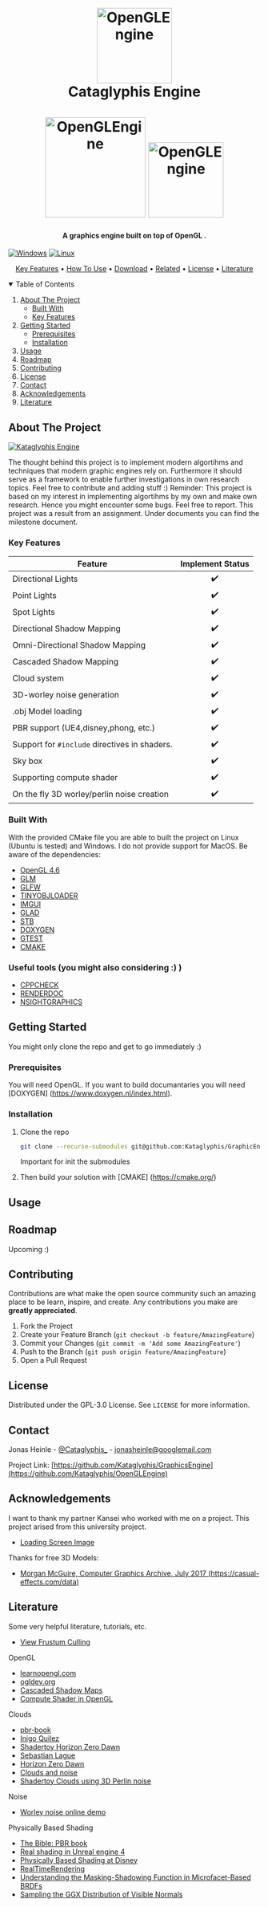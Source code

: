 <h1 align="center">
  <br>
  <a href="https://jotrocken.blog/"><img src="images/logo.png" alt="OpenGLEngine" width="150"></a>
  <br>
  Cataglyphis Engine
  <br>
  <br>
  <a href="https://jotrocken.blog/"><img src="images/Opengl-logo.png" alt="OpenGLEngine" width="200"></a>
  <a href="https://jotrocken.blog/"><img src="images/glm_logo.png" alt="OpenGLEngine" width="150"></a>
  <br>
</h1>

<h4 align="center">A graphics engine built on top of OpenGL <a href="https://jotrocken.blog/" target="_blank"></a>.</h4>

<!-- <p align="center">
  <a href="https://paypal.me/JonasHeinle?locale.x=de_DE">
    <img src="https://img.shields.io/badge/$-donate-ff69b4.svg?maxAge=2592000&amp;style=flat">
  </a>
</p> -->

[![Windows](https://github.com/Kataglyphis/GraphicEngine/actions/workflows/Windows.yml/badge.svg)](https://github.com/Kataglyphis/GraphicEngine/actions/workflows/Windows.yml)
[![Linux](https://github.com/Kataglyphis/GraphicEngine/actions/workflows/Linux.yml/badge.svg)](https://github.com/Kataglyphis/GraphicEngine/actions/workflows/Linux.yml)

<p align="center">
  <a href="#key-features">Key Features</a> •
  <a href="#how-to-use">How To Use</a> •
  <a href="#download">Download</a> •
  <a href="#related">Related</a> •
  <a href="#license">License</a> •
  <a href="#literature">Literature</a>
</p>

<!-- TABLE OF CONTENTS -->
<details open="open">
  <summary>Table of Contents</summary>
  <ol>
    <li>
      <a href="#about-the-project">About The Project</a>
      <ul>
        <li><a href="#built-with">Built With</a></li>
      </ul>
      <ul>
        <li><a href="#key-features">Key Features</a></li>
      </ul>
    </li>
    <li>
      <a href="#getting-started">Getting Started</a>
      <ul>
        <li><a href="#prerequisites">Prerequisites</a></li>
        <li><a href="#installation">Installation</a></li>
      </ul>
    </li>
    <li><a href="#usage">Usage</a></li>
    <li><a href="#roadmap">Roadmap</a></li>
    <li><a href="#contributing">Contributing</a></li>
    <li><a href="#license">License</a></li>
    <li><a href="#contact">Contact</a></li>
    <li><a href="#acknowledgements">Acknowledgements</a></li>
    <li><a href="#literature">Literature</a></li>
  </ol>
</details>

<!-- ABOUT THE PROJECT -->
## About The Project

[![Kataglyphis Engine][product-screenshot]](https://jotrocken.blog/)

The thought behind this project is to implement modern algortihms and 
techniques that modern graphic engines rely on. 
Furthermore it should serve as a framework to enable further investigations
in own research topics.
Feel free to contribute and adding stuff :)
Reminder: This project is based on my interest in implementing algortihms by
my own and make own research. Hence you might encounter some bugs. Feel free 
to report.
This project was a result from an assignment. Under documents you can find 
the milestone document.

### Key Features

<!-- ❌ -->
|          Feature                              |   Implement Status | 
| --------------------------------              | :----------------: | 
| Directional Lights                            |         ✔️         |
| Point Lights                                  |         ✔️         |
| Spot Lights                                   |         ✔️         |
| Directional Shadow Mapping                    |         ✔️         |
| Omni-Directional Shadow Mapping               |         ✔️         |
| Cascaded Shadow Mapping                       |         ✔️         |
| Cloud system                                  |         ✔️         |
| 3D-worley noise generation                    |         ✔️         |
| .obj Model loading                            |         ✔️         |
| PBR support (UE4,disney,phong, etc.)          |         ✔️         |
| Support for `#include` directives in shaders. |         ✔️         |
| Sky box                                       |         ✔️         |
| Supporting compute shader                     |         ✔️         |
| On the fly 3D worley/perlin noise creation    |         ✔️         |

### Built With

With the provided CMake file you are able to built the project on Linux (Ubuntu is tested)
and Windows. I do not provide support for MacOS. Be aware of the dependencies: 

* [OpenGL 4.6](https://www.opengl.org//)
* [GLM](https://github.com/g-truc/glm)
* [GLFW](https://www.glfw.org/)
* [TINYOBJLOADER](https://github.com/tinyobjloader/tinyobjloader)
* [IMGUI](https://github.com/ocornut/imgui)
* [GLAD](https://github.com/Dav1dde/glad)
* [STB](https://github.com/nothings/stb)
* [DOXYGEN](https://www.doxygen.nl/index.html)
* [GTEST](https://github.com/google/googletest)
* [CMAKE](https://cmake.org/)

### Useful tools (you might also considering :) )

* [CPPCHECK](https://cppcheck.sourceforge.io/)
* [RENDERDOC](https://renderdoc.org/)
* [NSIGHTGRAPHICS](https://developer.nvidia.com/nsight-graphics)

<!-- GETTING STARTED -->
## Getting Started

You might only clone the repo and get to go immediately :)

### Prerequisites

You will need OpenGL. If you want to build documantaries you will need [DOXYGEN] (https://www.doxygen.nl/index.html).


### Installation

1. Clone the repo

   ```sh
   git clone --recurse-submodules git@github.com:Kataglyphis/GraphicEngine.git
   ```
   Important for init the submodules

2. Then build your solution with [CMAKE] (https://cmake.org/)


<!-- USAGE EXAMPLES -->
## Usage


<!-- ROADMAP -->
## Roadmap
Upcoming :)
<!-- See the [open issues](https://github.com/othneildrew/Best-README-Template/issues) for a list of proposed features (and known issues). -->



<!-- CONTRIBUTING -->
## Contributing

Contributions are what make the open source community such an amazing place to be learn, inspire, and create. Any contributions you make are **greatly appreciated**.

1. Fork the Project
2. Create your Feature Branch (`git checkout -b feature/AmazingFeature`)
3. Commit your Changes (`git commit -m 'Add some AmazingFeature'`)
4. Push to the Branch (`git push origin feature/AmazingFeature`)
5. Open a Pull Request



<!-- LICENSE -->
## License

Distributed under the GPL-3.0 License. See `LICENSE` for more information.



<!-- CONTACT -->
## Contact

Jonas Heinle - [@Cataglyphis_](https://twitter.com/Cataglyphis_) - jonasheinle@googlemail.com

Project Link: [https://github.com/Kataglyphis/GraphicsEngine](https://github.com/Kataglyphis/OpenGLEngine)



<!-- ACKNOWLEDGEMENTS -->
## Acknowledgements

I want to thank my partner Kansei who worked with me on a project. This project arised from this university project.
* [Loading Screen Image](https://www.golem.de/news/raumfahrt-spacex-macht-sicherheitstest-bei-hoechster-belastung-2001-146124.html)

Thanks for free 3D Models: 
* [Morgan McGuire, Computer Graphics Archive, July 2017 (https://casual-effects.com/data)](http://casual-effects.com/data/)
## Literature 

Some very helpful literature, tutorials, etc. 

* [View Frustum Culling](http://www.lighthouse3d.com/tutorials/view-frustum-culling/geometric-approach-extracting-the-planes/)

OpenGL 
* [learnopengl.com](https://learnopengl.com/)
* [ogldev.org](https://ogldev.org/)
* [Cascaded Shadow Maps](https://ahbejarano.gitbook.io/lwjglgamedev/chapter26)
* [Compute Shader in OpenGL](https://antongerdelan.net/opengl/compute.html)

Clouds
* [pbr-book](https://www.pbr-book.org/)
* [Inigo Quilez](https://iquilezles.org)
* [Shadertoy Horizon Zero Dawn](https://www.shadertoy.com/view/WddSDr)
* [Sebastian Lague](https://m.youtube.com/watch?v=4QOcCGI6xOU&t=97s)
* [Horizon Zero Dawn](http://advances.realtimerendering.com/s2015/The%20Real-time%20Volumetric%20Cloudscapes%20of%20Horizon%20-%20Zero%20Dawn%20-%20ARTR.pdf)
* [Clouds and noise](https://thebookofshaders.com/12/)
* [Shadertoy Clouds using 3D Perlin noise](https://www.shadertoy.com/view/XlKyRw)

Noise
* [Worley noise online demo](https://github.com/Erkaman/glsl-worley)

Physically Based Shading
* [The Bible: PBR book](https://pbr-book.org/3ed-2018/Reflection_Models/Microfacet_Models)
* [Real shading in Unreal engine 4](https://blog.selfshadow.com/publications/s2013-shading-course/karis/s2013_pbs_epic_notes_v2.pdf)
* [Physically Based Shading at Disney](https://blog.selfshadow.com/publications/s2012-shading-course/burley/s2012_pbs_disney_brdf_notes_v3.pdf)
* [RealTimeRendering](https://www.realtimerendering.com/)
* [Understanding the Masking-Shadowing Function in Microfacet-Based BRDFs](https://hal.inria.fr/hal-01024289/)
* [Sampling the GGX Distribution of Visible Normals](https://pdfs.semanticscholar.org/63bc/928467d760605cdbf77a25bb7c3ad957e40e.pdf)

<!-- MARKDOWN LINKS & IMAGES -->
<!-- https://www.markdownguide.org/basic-syntax/#reference-style-links -->
[contributors-shield]: https://img.shields.io/github/contributors/othneildrew/Best-README-Template.svg?style=for-the-badge
[contributors-url]: https://github.com/othneildrew/Best-README-Template/graphs/contributors
[forks-shield]: https://img.shields.io/github/forks/othneildrew/Best-README-Template.svg?style=for-the-badge
[forks-url]: https://github.com/othneildrew/Best-README-Template/network/members
[stars-shield]: https://img.shields.io/github/stars/othneildrew/Best-README-Template.svg?style=for-the-badge
[stars-url]: https://github.com/othneildrew/Best-README-Template/stargazers
[issues-shield]: https://img.shields.io/github/issues/othneildrew/Best-README-Template.svg?style=for-the-badge
[issues-url]: https://github.com/othneildrew/Best-README-Template/issues
[license-shield]: https://img.shields.io/github/license/othneildrew/Best-README-Template.svg?style=for-the-badge
[license-url]: https://github.com/othneildrew/Best-README-Template/blob/master/LICENSE.txt
[linkedin-shield]: https://img.shields.io/badge/-LinkedIn-black.svg?style=for-the-badge&logo=linkedin&colorB=555
[linkedin-url]: https://www.linkedin.com/in/jonas-heinle-0b2a301a0/
[product-screenshot]: images/Screenshot.png


